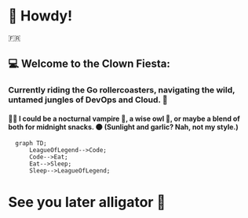 # 🐰  Howdy!
🇫🇷

## 💻 Welcome to the Clown Fiesta:
### Currently riding the Go rollercoasters, navigating the wild, untamed jungles of DevOps and Cloud. 🤡
#### 🕵️‍♂️ I could be a nocturnal vampire 🧛, a wise owl 🦉, or maybe a blend of both for midnight snacks. 🌑 (Sunlight and garlic? Nah, not my style.)
```mermaid
  graph TD;
      LeagueOfLegend-->Code;
      Code-->Eat;
      Eat-->Sleep;
      Sleep-->LeagueOfLegend;
```
# See you later alligator 🐊
<!---
Yalcael/Yalcael is a ✨ special ✨ repository because its `README.md` (this file) appears on your GitHub profile.
You can click the Preview link to take a look at your changes.
--->
